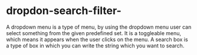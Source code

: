 # dropdon-search-filter-
A dropdown menu is a type of menu, by using the dropdown menu user can select something from the given predefined set. It is a toggleable menu, which means it appears when the user clicks on the menu. A search box is a type of box in which you can write the string which you want to search.

